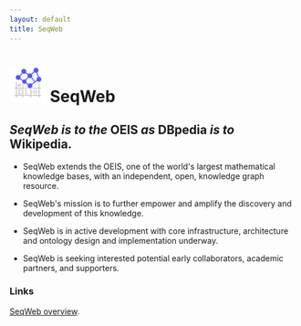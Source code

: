 ```yaml
---
layout: default
title: SeqWeb
---
```


# ![SeqWeb Project Icon](/assets/icons/seqweb_icon_64x64.png) SeqWeb

## ***SeqWeb*** _is to the_ **OEIS** _as_ **DBpedia** _is to_ **Wikipedia**.

- SeqWeb extends the OEIS, one of the world's largest mathematical knowledge bases, with an independent, open, knowledge graph resource.

- SeqWeb's mission is to further empower and amplify the discovery and development of this knowledge.

- SeqWeb is in active development with core infrastructure, architecture and ontology design and implementation underway.

- SeqWeb is seeking interested potential early collaborators, academic partners, and supporters.


### Links

[SeqWeb overview](/docs/seqweb_overview).

